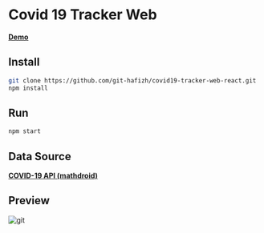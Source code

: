 # Covid 19 Tracker Web

**[Demo](http://git-hafizh.github.io/covid19-tracker-web-react/)**

## Install
```sh
git clone https://github.com/git-hafizh/covid19-tracker-web-react.git
npm install
```

## Run
```sh
npm start
```

## Data Source

**[COVID-19 API (mathdroid)](https://github.com/mathdroid/covid-19-api)**

## Preview
![git](https://user-images.githubusercontent.com/63697314/90311022-1a841500-df21-11ea-97bb-50e6dee49bf1.png)
